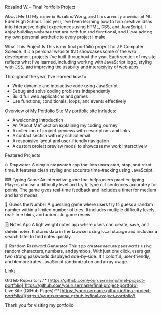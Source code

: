 Rosalind W. – Final Portfolio Project

About Me
Hi! My name is Rosalind Wong, and I’m currently a senior at Mt. Eden High School. This year, I’ve been learning how to turn creative ideas into interactive digital experiences using HTML, CSS, and JavaScript. I enjoy building websites that are both fun and functional, and I love adding my own personal aesthetic to every project I make.

What This Project Is
This is my final portfolio project for AP Computer Science. It is a personal website that showcases some of the web development projects I’ve built throughout the year. Each section of my site reflects what I’ve learned, including working with JavaScript logic, styling with CSS, and improving the usability and interactivity of web apps.

Throughout the year, I’ve learned how to:
- Write dynamic and interactive code using JavaScript
- Debug and solve coding problems independently
- Build full web applications and games
- Use functions, conditionals, loops, and events effectively

Overview of My Portfolio Site
My portfolio site includes:
- A welcoming introduction
- An "About Me" section explaining my coding journey
- A collection of project previews with descriptions and links
- A contact section with my school email
- A responsive layout and user-friendly navigation
- A custom project preview modal to showcase my work interactively

Featured Projects

⏱ Stopwatch
A simple stopwatch app that lets users start, stop, and reset time. It features clean styling and accurate time-tracking using JavaScript.

⌨ Typing Game
An interactive game that helps users practice typing. Players choose a difficulty level and try to type out sentences accurately for points. The game gives real-time feedback and includes a timer for medium and hard modes.

🔢 Guess the Number
A guessing game where users try to guess a random number within a limited number of tries. It includes multiple difficulty levels, real-time hints, and automatic game resets.

🗒 Notes App
A lightweight notes app where users can create, save, and delete notes. It stores data in the browser using local storage and includes a search filter to find notes quickly.

🔐 Random Password Generator
This app creates secure passwords using random characters, numbers, and symbols. With just one click, users get two strong passwords displayed side-by-side. It's colorful, user-friendly, and demonstrates JavaScript randomization and array usage.

Links

GitHub Repository:** [https://github.com/yourusername/final-project-portfolio](https://github.com/yourusername/final-project-portfolio)  
  Live Site (GitHub Pages):** [https://yourusername.github.io/final-project-portfolio/](https://yourusername.github.io/final-project-portfolio/)



Thank you for visiting my portfolio!

